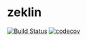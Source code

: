 # zeklin

[![Build Status](https://travis-ci.com/guizmaii/zeklin.svg?branch=master)](https://travis-ci.com/guizmaii/zeklin)
[![codecov](https://codecov.io/gh/guizmaii/zeklin/branch/master/graph/badge.svg)](https://codecov.io/gh/guizmaii/zeklin)